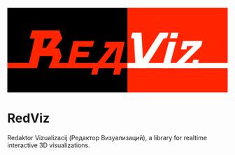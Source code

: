 
![](https://github.com/madjestic/RedViz/blob/main/RedViz_logo.png)

# RedViz
Redaktor Vizualizacij (Редактор Визуализаций), a library for realtime interactive 3D visualizations.
